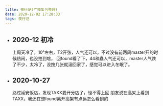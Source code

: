 ```yaml
---
title: 夜行记(广播集合整理)
date: 2020-12-02 17:28:33
tags: 夜行记
---
```


* ## 2020-12 初冷 ##
 
  上周天冷了，10°左右，T2开张，人气还可以，不过没有前两周master开的时候热闹，也没拍到啥， 回found看了下，44和蟲人气还可以，master人气跌了不少，太冷了，没按几张就滚回家了，感觉可以进入冬眠了。

* ## 2020-10-27 ##
  
  路过延安饭店，发现TAXX要开分店了，怪不得上回 朋友说在高架上看到TAXX，我还在想found离开高架有点远怎么看到的